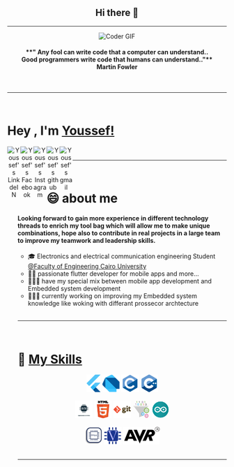 <div align="center">
  <h2>Hi there 👋</h2>
  <hr>
  <img
    src="https://gist.github.com/MedRedha/fd8e2481bde2610c96b9aafde543879c/raw/88624e8d31c4295973dcb7c900dacf0edc0a6d99/coding.gif"
    alt="Coder GIF" width="500" height="400">

  <h4>
    **" Any fool can write code that a computer can understand.. <br> Good programmers write code that humans can
    understand.."**<br>Martin Fowler
  </h4>
</div>
<br>
<hr>
<br>

# Hey , I'm [Youssef!](https://www.linkedin.com/in/youssef-osama-mohamed-ali-49875b225/)

<div align="center">


  <a href="https://www.linkedin.com/in/youssef-osama-mohamed-ali-49875b225/"><img align="left" alt="Youssef's LinkdeIN"
      width="30px"
      src="https://user-images.githubusercontent.com/76125650/140648921-7692f46e-76c4-47f6-8c1f-383841428bbe.png"
      draggable="false" /></a>


  <a href="https://www.facebook.com/youssef.osama.7315/">
    <img align="left" alt="Youssef's Facebook" width="30px"
      src="https://user-images.githubusercontent.com/76125650/139602215-302fea84-764a-45f9-8ca2-d623ede28c3c.png"
      draggable="false" />
  </a>

  <a href="https://www.instagram.com/youssef.o.s.a.m.a/">
    <img align="left" alt="Youssef's Instagram" width="30px"
      src="https://user-images.githubusercontent.com/76125650/141382540-72edfb69-b11e-4e61-81fd-9f0653da2162.png"
      draggable="false" /></a>

  <a href="https://github.com/YoussefOsama2000">
    <img align="left" alt="Youssef's github" width="30px"
      src="https://user-images.githubusercontent.com/76125650/139602266-044d30d7-1ad5-4b59-a0db-bf0777dd8b7a.png"
      draggable="false" />
  </a>

  <a href="mailto:youssefosama200@gmail.com">
    <img align="left" alt="Youssef's gmail" width="30px"
      src="https://user-images.githubusercontent.com/76125650/141382583-1354ab1c-10a7-4605-a255-412ee57d2ad7.png"
      draggable="false" />
  </a>
</div>
<br>
<hr>
<br>

# 😄 about me
<ul>
  <h4>
Looking forward to gain more experience in different technology threads to enrich my tool bag which will allow me to make unique combinations, hope also to  contribute in real projects in a large team to improve my teamwork and leadership skills. 
  </h4>
<ul>
  <li> 🎓 Electronics and electrical communication engineering Student <a href="http://eng.cu.edu.eg/ar/">@Faculty of
      Engineering Cairo University</a> </li>
  <li> 🧑‍💻 passionate flutter developer for mobile apps and more...</li>
  <li> 🧑🏻‍🔧 have my special mix between mobile app development and Embedded system development</li>
  <li> 🕵🏼‍♂️ currently working on improving my Embedded system knowledge like woking with differant prossecor
    archtecture </li>
</ul>
<br>
<hr>
<br>

# 🧰 <u> My Skills</u>

<div align="center">
  <code><img height="40" title="flutter" src="https://github.com/YoussefOsama2000/YoussefOsama2000/blob/main/images/flutter.png?raw=true"></code>
  <code><img height="40" title="dart" src="https://github.com/YoussefOsama2000/YoussefOsama2000/blob/main/images/dart-programming-language.png?raw=true"></code>
  <code><img height="40" title="C" src="https://raw.githubusercontent.com/devicons/devicon/master/icons/c/c-original.svg"></code>
  <code><img height="40" title="C++" src="https://raw.githubusercontent.com/devicons/devicon/master/icons/cplusplus/cplusplus-original.svg"></code>
  <br /> <br />
  <code><img height="40" title="Embedded System" src="https://github.com/YoussefOsama2000/YoussefOsama2000/blob/main/images/embeded.jpg?raw=true"></code>
  <code><img height="40" title="HTML" src="https://raw.githubusercontent.com/github/explore/80688e429a7d4ef2fca1e82350fe8e3517d3494d/topics/html/html.png"></code>
  <code><img height="40" title="Git" src="https://raw.githubusercontent.com/github/explore/80688e429a7d4ef2fca1e82350fe8e3517d3494d/topics/git/git.png"></code>
  <code><img height="40" title="Assembly" src="https://github.com/YoussefOsama2000/YoussefOsama2000/blob/main/images/assembly.png?raw=true"></code>
  <code><img height="40" title="Arduino" src="https://raw.githubusercontent.com/github/explore/80688e429a7d4ef2fca1e82350fe8e3517d3494d/topics/arduino/arduino.png"></code>
  <br /> <br />
  <code><img height="40" title="FPGA" src="https://github.com/YoussefOsama2000/YoussefOsama2000/blob/main/images/FpgaServices.png"></code>
  <code><img height="40" title="VERILOG" src="https://github.com/YoussefOsama2000/YoussefOsama2000/blob/main/images/file-type-verilog.png"></code>
  <code><img height="40" title="AVR" src="https://github.com/YoussefOsama2000/YoussefOsama2000/blob/main/images/Avr_logo.svg.png"></code>
  <br /> <br />
  <hr>
</div>
<br>
